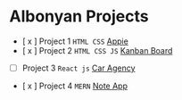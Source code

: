 # Albonyan Projects
- [ x ]  Project 1 `HTML CSS` [Appie](https://saberali1789.github.io/Appie/)
- [ x ]  Project 2 `HTML CSS JS` [Kanban Board](https://saberali1789.github.io/KanbanBoard/)
- [  ]  Project 3 `React js` [Car Agency]()
- [ x ]  Project 4 `MERN` [Note App](https://your-notes-lqm4i9yn9-saberali1789.vercel.app/login)
